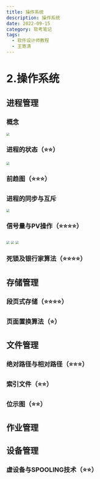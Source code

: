 ```yaml
---
title: 操作系统
description: 操作系统
date: 2022-09-15
category: 软考笔记
tags:
  - 软件设计师教程
  - 王寄清
---
```




# 2.操作系统

## 进程管理

### 概念

<img src="assets/2/2-1-1.png" style="zoom:50%;" />

### 进程的状态（⭐⭐）

<img src="assets/2/2-2-1.png" style="zoom:50%;" />

### 前趋图（⭐⭐⭐）

### 进程的同步与互斥

<img src="assets/2/2-3-1.png" style="zoom:50%;" />



### 信号量与PV操作（⭐⭐⭐⭐）

<img src="assets/2/2-4-1.png" style="zoom:50%;" />

<img src="assets/2/2-4-2.png" style="zoom:50%;" />

<img src="assets/2/2-4-3.png" style="zoom:50%;" />

### 死锁及银行家算法（⭐⭐⭐⭐）

## 存储管理

### 段页式存储（⭐⭐⭐⭐）

### 页面置换算法（⭐）

## 文件管理

### 绝对路径与相对路径（⭐⭐⭐）

### 索引文件（⭐⭐）

### 位示图（⭐⭐）

## 作业管理

## 设备管理

### 虚设备与SPOOLING技术（⭐⭐）



